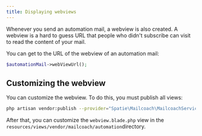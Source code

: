 ```yaml
---
title: Displaying webviews
---
```


Whenever you send an automation mail, a webview is also created. A webview is a hard to guess URL that people who didn't subscribe can visit to read the content of your mail.

You can get to the URL of the webview of an automation mail:

```php
$automationMail->webViewUrl();
```

## Customizing the webview

You can customize the webview. To do this, you must publish all views:

```bash
php artisan vendor:publish --provider="Spatie\Mailcoach\MailcoachServiceProvider" --tag="mailcoach-views"
```

After that, you can customize the `webview.blade.php` view in the `resources/views/vendor/mailcoach/automation`directory.
